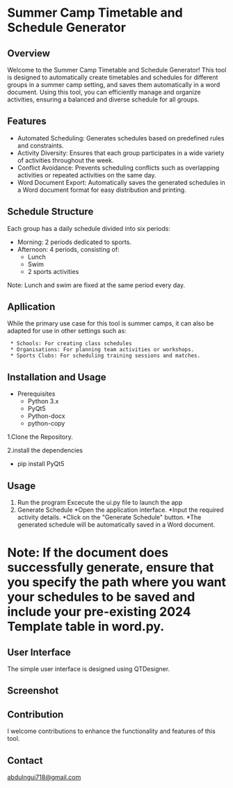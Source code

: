 # Summer Camp Timetable and Schedule Generator

## Overview

Welcome to the Summer Camp Timetable and Schedule Generator! This tool is designed to automatically create timetables and schedules for different groups in a summer camp setting, and saves them automatically in a word document. Using this tool, you can efficiently manage and organize activities, ensuring a balanced and diverse schedule for all groups.

## Features

* Automated Scheduling: Generates schedules based on predefined rules and constraints.
* Activity Diversity: Ensures that each group participates in a wide variety of activities throughout the week.
* Conflict Avoidance: Prevents scheduling conflicts such as overlapping activities or repeated activities on the same day.
* Word Document Export: Automatically saves the generated schedules in a Word document format for easy distribution and printing.

## Schedule Structure

Each group has a daily schedule divided into six periods:

* Morning: 2 periods dedicated to sports.
* Afternoon: 4 periods, consisting of:
    * Lunch
    * Swim
    * 2 sports activities

Note: Lunch and swim are fixed at the same period every day.

## Apllication

While the primary use case for this tool is summer camps, it can also be adapted for use in other settings such as:
     
     * Schools: For creating class schedules
     * Organisations: For planning team activities or workshops.
     * Sports Clubs: For scheduling training sessions and matches.

## Installation and Usage

* Prerequisites
    * Python 3.x
    * PyQt5
    * Python-docx
    * python-copy

1.Clone the Repository.

2.install the dependencies
* pip install PyQt5

## Usage

1. Run the program
        Excecute the ui.py file to launch the app
2. Generate Schedule
    *Open the application interface.
    *Input the required activity details.
    *Click on the "Generate Schedule" button.
    *The generated schedule will be automatically saved in a Word document.

# Note: If the document does successfully generate, ensure that you specify the path where you want your schedules to be saved and include your pre-existing 2024 Template table in word.py.

## User Interface

The simple user interface is designed using QTDesigner.

## Screenshot


## Contribution

I welcome contributions to enhance the functionality and features of this tool.

## Contact

abdulngui718@gmail.com


